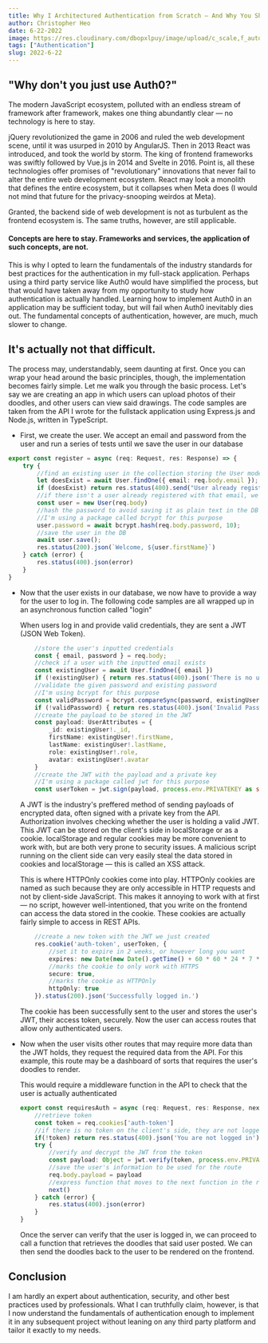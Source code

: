 ```yaml
---
title: Why I Architectured Authentication from Scratch — And Why You Should Too
author: Christopher Heo
date: 6-22-2022
image: https://res.cloudinary.com/dbopxlpuy/image/upload/c_scale,f_auto,q_auto,w_800/v1650996019/Articles/scott-graham-5fNmWej4tAA-unsplash_p6rfwh.jpg
tags: ["Authentication"]
slug: 2022-6-22
---
```


## "Why don't you just use Auth0?"

The modern JavaScript ecosystem, polluted with an endless stream of framework after framework, makes one thing abundantly clear — no technology is here to stay.  

jQuery revolutionized the game in 2006 and ruled the web development scene, until it was usurped in 2010 by AngularJS. Then in 2013 React was introduced, and took the world by storm. The king of frontend frameworks was swiftly followed by Vue.js in 2014 and Svelte in 2016. Point is, all these technologies offer promises of "revolutionary" innovations that never fail to alter the entire web development ecosystem. React may look a monolith that defines the entire ecosystem, but it collapses when Meta does (I would not mind that future for the privacy-snooping weirdos at Meta).

Granted, the backend side of web development is not as turbulent as the frontend ecosystem is. The same truths, however, are still applicable. 

#### Concepts are here to stay. Frameworks and services, the application of such concepts, are not.

This is why I opted to learn the fundamentals of the industry standards for best practices for the authentication in my full-stack application. Perhaps using a third party service like Auth0 would have simplified the process, but that would have taken away from my opportunity to study how authentication is actually handled. Learning how to implement Auth0 in an application may be sufficient today, but will fail when Auth0 inevitably dies out. The fundamental concepts of authentication, however, are much, much slower to change. 

## It's actually not that difficult.

The process may, understandably, seem daunting at first. Once you can wrap your head around the basic principles, though, the implementation becomes fairly simple. Let me walk you through the basic process. Let's say we are creating an app in which users can upload photos of their doodles, and other users can view said drawings. The code samples are taken from the API I wrote for the fullstack application using Express.js and Node.js, written in TypeScript.

- First, we create the user. We accept an email and password from the user and run a series of tests until we save the user in our database
```Typescript
export const register = async (req: Request, res: Response) => {
    try {
        //find an existing user in the collection storing the User model
        let doesExist = await User.findOne({ email: req.body.email });
        if (doesExist) return res.status(400).send("User already registered.");
        //if there isn't a user already registered with that email, we proceed to create the new user
        const user = new User(req.body)
        //hash the password to avoid saving it as plain text in the DB 
        //I'm using a package called bcrypt for this purpose
        user.password = await bcrypt.hash(req.body.password, 10);
        //save the user in the DB
        await user.save();
        res.status(200).json(`Welcome, ${user.firstName}`)
    } catch (error) {
        res.status(400).json(error)
    }
}
```
- Now that the user exists in our database, we now have to provide a way for the user to log in. The following code samples are all wrapped up in an asynchronous function called "login"

    When users log in and provide valid credentials, they are sent a JWT (JSON Web Token).
    ```TypeScript
        //store the user's inputted credentials
        const { email, password } = req.body;
        //check if a user with the inputted email exists
        const existingUser = await User.findOne({ email })
        if (!existingUser) { return res.status(400).json('There is no user registered under this email. Meant to register?')}
        //validate the given password and existing password
        //I'm using bcrypt for this purpose
        const validPassword = bcrypt.compareSync(password, existingUser!.password)
        if (!validPassword) { return res.status(400).json('Invalid Password')}
        //create the payload to be stored in the JWT
        const payload: UserAttributes = {
            _id: existingUser!._id,
            firstName: existingUser!.firstName,
            lastName: existingUser!.lastName,
            role: existingUser!.role,
            avatar: existingUser!.avatar
        }
        //create the JWT with the payload and a private key
        //I'm using a package called jwt for this purpose
        const userToken = jwt.sign(payload, process.env.PRIVATEKEY as string)
    ```
    A JWT is the industry's preffered method of sending payloads of encrypted data, often signed with a private key from the API. Authorization involves checking whether the user is holding a valid JWT. This JWT can be stored on the client's side in localStorage or as a cookie. localStorage and regular cookies may be more convenient to work with, but are both very prone to security issues. A malicious script running on the client side can very easily steal the data stored in cookies and localStorage — this is called an XSS attack.
    
    This is where HTTPOnly cookies come into play. HTTPOnly cookies are named as such because they are only accessible in HTTP requests and not by client-side JavaScript. This makes it annoying to work with at first — no script, however well-intentioned, that you write on the frontend can access the data stored in the cookie. These cookies are actually fairly simple to access in REST APIs.
    ```TypeScript
        //create a new token with the JWT we just created
        res.cookie('auth-token', userToken, {
            //set it to expire in 2 weeks, or however long you want
            expires: new Date(new Date().getTime() + 60 * 60 * 24 * 7 * 1000),
            //marks the cookie to only work with HTTPS
            secure: true,
            //marks the cookie as HTTPOnly
            httpOnly: true
        }).status(200).json('Successfully logged in.')
    ```
    The cookie has been successfully sent to the user and stores the user's JWT, their access token, securely. Now the user can access routes that allow only authenticated users.

- Now when the user visits other routes that may require more data than the JWT holds, they request the required data from the API. For this example, this route may be a dashboard of sorts that requires the user's doodles to render.

    This would require a middleware function in the API to check that the user is actually authenticated
    ```TypeScript
    export const requiresAuth = async (req: Request, res: Response, next: NextFunction) => {
        //retrieve token
        const token = req.cookies['auth-token']
        //if there is no token on the client's side, they are not logged in, and cannot access the route.
        if(!token) return res.status(400).json('You are not logged in')
        try {
            //verify and decrypt the JWT from the token
            const payload: Object = jwt.verify(token, process.env.PRIVATEKEY as string)
            //save the user's information to be used for the route
            req.body.payload = payload
            //express function that moves to the next function in the route
            next()
        } catch (error) {
            res.status(400).json(error)
        }
    }
    ```
    Once the server can verify that the user is logged in, we can proceed to call a function that retrieves the doodles that said user posted. We can then send the doodles back to the user to be rendered on the frontend.

## Conclusion

I am hardly an expert about authentication, security, and other best practices used by professionals. What I can truthfully claim, however, is that I now understand the fundamentals of authentication enough to implement it in any subsequent project without leaning on any third party platform and tailor it exactly to my needs.